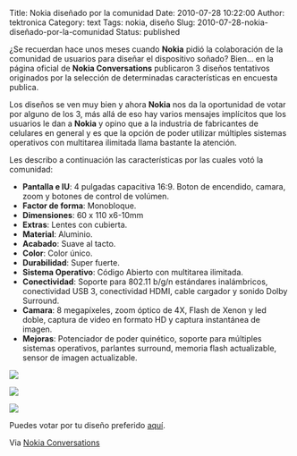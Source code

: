 Title: Nokia diseñado por la comunidad
Date: 2010-07-28 10:22:00
Author: tektronica
Category: text
Tags: nokia, diseño
Slug: 2010-07-28-nokia-diseñado-por-la-comunidad
Status: published

¿Se recuerdan hace unos meses cuando **Nokia** pidió la colaboración de
la comunidad de usuarios para diseñar el dispositivo soñado? Bien... en
la página oficial de **Nokia Conversations** publicaron 3 diseños
tentativos originados por la selección de determinadas características
en encuesta publica.



</p>
<!-- more -->

Los diseños se ven muy bien y ahora **Nokia** nos da la oportunidad de
votar por alguno de los 3, más allá de eso hay varios mensajes
implícitos que los usuarios le dan a **Nokia** y opino que a la
industria de fabricantes de celulares en general y es que la opción de
poder utilizar múltiples sistemas operativos con multitarea ilimitada
llama bastante la atención.



</p>

Les describo a continuación las características por las cuales votó la
comunidad:



</p>

-   **Pantalla e IU**: 4 pulgadas capacitiva 16:9. Boton de encendido,
    camara, zoom y botones de control de volúmen.
-   **Factor de forma**: Monobloque.
-   **Dimensiones**: 60 x 110 x6-10mm
-   **Extras**: Lentes con cubierta.
-   **Material**: Aluminio.
-   **Acabado**: Suave al tacto.
-   **Color**: Color único.
-   **Durabilidad**: Super fuerte.
-   **Sistema Operativo**: Código Abierto con multitarea ilimitada.
-   **Conectividad**: Soporte para 802.11 b/g/n estándares inalámbricos,
    conectividad USB 3, conectividad HDMI, cable cargador y sonido Dolby
    Surround.
-   **Camara**: 8 megapíxeles, zoom óptico de 4X, Flash de Xenon y led
    doble, captura de video en formato HD y captura instantánea de
    imagen.
-   **Mejoras**: Potenciador de poder quinético, soporte para múltiples
    sistemas operativos, parlantes surround, memoria flash actualizable,
    sensor de imagen actualizable.

[![](http://media.tumblr.com/tumblr_l69vtm2hIx1qctm3h.jpg)](http://cl.ly/1naR)



</p>

[![](http://media.tumblr.com/tumblr_l69vuhXbYe1qctm3h.jpg)](http://cl.ly/1nWW)



</p>

[![](http://media.tumblr.com/tumblr_l69vvdYVrS1qctm3h.jpg)](http://cl.ly/1oCX)



</p>

Puedes votar por tu diseño preferido [aquí](http://cl.ly/1njR).



</p>

Via [Nokia
Conversations](http://conversations.nokia.com/2010/07/26/design-by-community-sketches-poll/)

</p>

